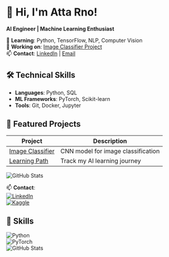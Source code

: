 # 👋 Hi, I'm Atta Rno!  
**AI Engineer | Machine Learning Enthusiast**  

🌱 **Learning**: Python, TensorFlow, NLP, Computer Vision  
🔭 **Working on**: [Image Classifier Project](https://github.com/attarno/image-classifier)  
📫 **Contact**: [LinkedIn](your-linkedin-link) | [Email](mailto:your@email.com)  

## 🛠️ **Technical Skills**  
- **Languages**: Python, SQL  
- **ML Frameworks**: PyTorch, Scikit-learn  
- **Tools**: Git, Docker, Jupyter  

## 🚀 **Featured Projects**  
| Project | Description |  
|---------|-------------|  
| [Image Classifier](https://github.com/attarno/image-classifier) | CNN model for image classification |  
| [Learning Path](https://github.com/attarno/learning-path) | Track my AI learning journey |  

![GitHub Stats](https://github-readme-stats.vercel.app/api?username=attarno&show_icons=true&theme=dark)

📫 **Contact**:  
[![LinkedIn](https://img.shields.io/badge/LinkedIn-Profile-blue?logo=linkedin)](your-linkedin-url)  
[![Kaggle](https://img.shields.io/badge/Kaggle-Profile-teal?logo=kaggle)](your-kaggle-url)  

## 🔧 Skills  
![Python](https://img.shields.io/badge/Python-3.9%2B-blue)  
![PyTorch](https://img.shields.io/badge/PyTorch-2.0-orange)  
![GitHub Stats](https://github-readme-stats.vercel.app/api?username=attarno&show_icons=true&theme=dark)

